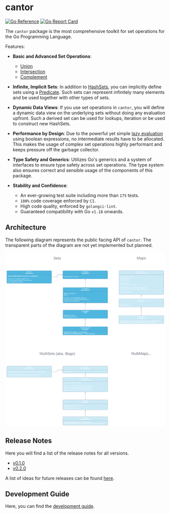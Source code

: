 # cantor

[![Go Reference](https://pkg.go.dev/badge/github.com/frederik-jatzkowski/cantor.svg)](https://pkg.go.dev/github.com/frederik-jatzkowski/cantor)
[![Go Report Card](https://goreportcard.com/badge/github.com/frederik-jatzkowski/cantor)](https://goreportcard.com/report/github.com/frederik-jatzkowski/cantor)

The `cantor` package is the most comprehensive toolkit for set operations for the Go Programming Language.

Features:

- **Basic and Advanced Set Operations**:

  - [Union](<https://en.wikipedia.org/wiki/Union_(set_theory)>)
  - [Intersection](<https://en.wikipedia.org/wiki/Intersection_(set_theory)>)
  - [Complement](<https://en.wikipedia.org/wiki/Complement_(set_theory)>)
  <!-- - [Difference](<https://en.wikipedia.org/wiki/Complement_(set_theory)#Relative_complement>) -->
  <!-- - [Symmetric Difference](https://en.wikipedia.org/wiki/Symmetric_difference)
  - [Equality](https://proofwiki.org/wiki/Definition:Set_Equality) and [Comparisons](https://en.wikipedia.org/wiki/Subset) -->

- **Infinite, Implicit Sets**:
  In addition to [HashSets](https://go.dev/blog/maps), you can implicitly define sets using a [Predicate](https://proofwiki.org/wiki/Definition:Set/Definition_by_Predicate).
  Such sets can represent infinitely many elements and be used together with other types of sets.

- **Dynamic Data Views**:
  If you use set operations in `cantor`, you will define a dynamic data view on the underlying sets without doing any evaluation upfront.
  Such a derived set can be used for lookups, iteration or be used to construct new HashSets.

- **Performance by Design**:
  Due to the powerful yet simple [lazy evaluation](https://en.wikipedia.org/wiki/Lazy_evaluation) using boolean expressions, no intermediate results have to be allocated.
  This makes the usage of complex set operations highly performant and keeps pressure off the garbage collector.

- **Type Safety and Generics**:
  Utilizes Go's generics and a system of interfaces to ensure type safety across set operations. The type system also ensures correct and sensible usage of the components of this package.

- **Stability and Confidence**:

  - An ever-growing test suite including more than `175` tests.
  - `100%` code coverage enforced by `CI`.
  - High code quality, enforced by `golangci-lint`.
  - Guaranteed compatibility with Go `v1.18` onwards.

<!-- - **Extensibility**:
The exposed interfaces can be implemented  -->

## Architecture

The following diagram represents the public facing API of `cantor`. The transparent parts of the diagram are not yet implemented but planned.

![Architecture of the public API](/docs/media/public_architecture.svg)

## Release Notes

Here you will find a list of the release notes for all versions.

- [v0.1.0](docs/releases/v0.1.0.md)
- [v0.2.0](docs/releases/v0.2.0.md)

A list of ideas for future releases can be found [here](docs/roadmap/ideas.md).

## Development Guide

Here, you can find the [development guide](docs/development/guide.md).
